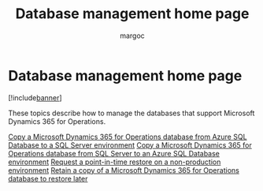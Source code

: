 ﻿---
# required metadata

title: Database management home page
description: These topics describe how to manage the databases that support Microsoft Dynamics 365 for Operations. 
author: margoc
manager: AnnBe
ms.date: 04/10/2017
ms.topic: article
ms.prod: 
ms.service: Dynamics365Operations
ms.technology: 

# optional metadata

# ms.search.form: 
# ROBOTS: 
audience: Developer, IT Pro
# ms.devlang: 
ms.reviewer: annbe
ms.search.scope: AX 7.0.0, Operations
# ms.tgt_pltfrm: 
ms.custom: 272133
ms.assetid: 33bd9997-1c2c-431e-8bd7-0b3e30e1be40
ms.search.region: Global
# ms.search.industry: 
ms.author: margoc
ms.dyn365.ops.intro: AX 7.0.0
ms.search.validFrom: 2016-02-28

---

# Database management home page
[!include[banner](../includes/banner.md)]


These topics describe how to manage the databases that support Microsoft Dynamics 365 for Operations. 

[Copy a Microsoft Dynamics 365 for Operations database from Azure SQL Database to a SQL Server environment](copy-database-from-azure-sql-to-sql-server.md) 
[Copy a Microsoft Dynamics 365 for Operations database from SQL Server to an Azure SQL Database environment](copy-database-from-sql-server-to-azure-sql.md) 
[Request a point-in-time restore on a non-production environment](request-point-in-time-restore.md) 
[Retain a copy of a Microsoft Dynamics 365 for Operations database to restore later](copy-operations-database.md)


